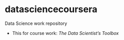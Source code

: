 # datasciencecoursera
Data Science work repository

- This for course work: *The Data Scientist’s Toolbox*
